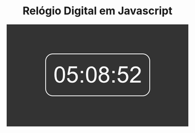 <div align="center">
  <br>
  <h1>Relógio Digital em Javascript</h1>  
  <p align="center">
    <img align="center" src="relogio.png" />
  </p>
  <br>
</div>

